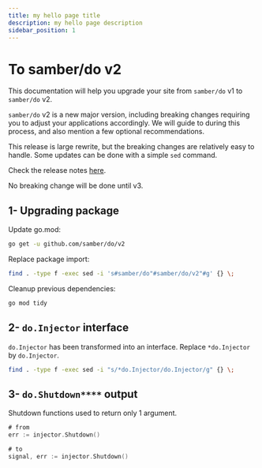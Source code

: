 ```yaml
---
title: my hello page title
description: my hello page description
sidebar_position: 1
---
```


# To samber/do v2

This documentation will help you upgrade your site from `samber/do` v1 to `samber/do` v2.

`samber/do` v2 is a new major version, including breaking changes requiring you to adjust your applications accordingly. We will guide to during this process, and also mention a few optional recommendations.

This release is large rewrite, but the breaking changes are relatively easy to handle. Some updates can be done with a simple `sed` command.

Check the release notes [here](https://github.com/samber/do/releases).

No breaking change will be done until v3.

## 1- Upgrading package

Update go.mod:

```sh
go get -u github.com/samber/do/v2
```

Replace package import:

```sh
find . -type f -exec sed -i 's#samber/do"#samber/do/v2"#g' {} \;
```

Cleanup previous dependencies:

```sh
go mod tidy
```

## 2- `do.Injector` interface

`do.Injector` has been transformed into an interface. Replace `*do.Injector` by `do.Injector`.

```sh
find . -type f -exec sed -i "s/*do.Injector/do.Injector/g" {} \;
```

## 3- `do.Shutdown****` output

Shutdown functions used to return only 1 argument.

```go
# from
err := injector.Shutdown()

# to
signal, err := injector.Shutdown()
```
